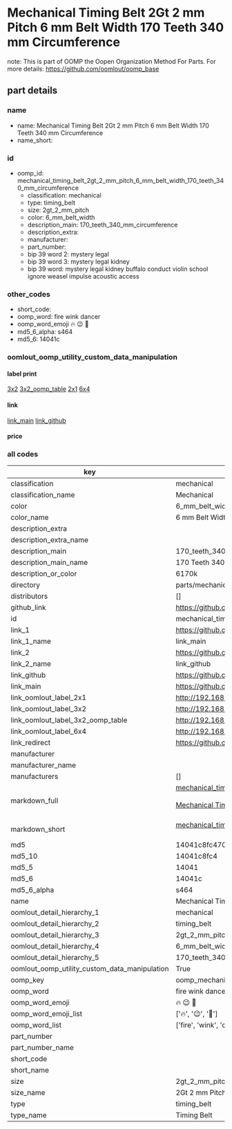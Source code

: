 # Mechanical Timing Belt 2Gt 2 mm Pitch 6 mm Belt Width 170 Teeth 340 mm Circumference  

note: This is part of OOMP the Oopen Organization Method For Parts. For more details: https://github.com/oomlout/oomp_base

##  part details
  







### name
* name: Mechanical Timing Belt 2Gt 2 mm Pitch 6 mm Belt Width 170 Teeth 340 mm Circumference
* name_short: 
### id
* oomp_id: mechanical_timing_belt_2gt_2_mm_pitch_6_mm_belt_width_170_teeth_340_mm_circumference
  * classification: mechanical
  * type: timing_belt
  * size: 2gt_2_mm_pitch
  * color: 6_mm_belt_width
  * description_main: 170_teeth_340_mm_circumference
  * description_extra: 
  * manufacturer: 
  * part_number: 
  * bip 39 word 2: mystery legal
  * bip 39 word 3: mystery legal kidney
  * bip 39 word: mystery legal kidney buffalo conduct violin school ignore weasel impulse acoustic access

### other_codes
* short_code: 
* oomp_word: fire wink dancer
* oomp_word_emoji :fire: :wink: :dancer:
* md5_6_alpha: s464
* md5_6: 14041c






### oomlout_oomp_utility_custom_data_manipulation
#### label print
[3x2](http://192.168.1.245:1112/?label=oomp%20s464)
[3x2_oomp_table](http://192.168.1.108:1112/?label=oomp%20s464)
[2x1](http://192.168.1.242:1112/?label=oomp%20s464)
[6x4](http://192.168.1.55:1112/?label=oomp%20s464)    

#### link

[link_main](https://github.com/oomlout/oomlout_oomp_version_1_messy/tree/main/parts/mechanical_timing_belt_2gt_2_mm_pitch_6_mm_belt_width_170_teeth_340_mm_circumference) [link_github](https://github.com/oomlout/oomlout_oomp_version_1_messy/tree/main/parts/mechanical_timing_belt_2gt_2_mm_pitch_6_mm_belt_width_170_teeth_340_mm_circumference)                             

#### price







### all codes 
| key | value |  
| --- | --- |  
| classification | mechanical |  
| classification_name | Mechanical |  
| color | 6_mm_belt_width |  
| color_name | 6 mm Belt Width |  
| description_extra |  |  
| description_extra_name |  |  
| description_main | 170_teeth_340_mm_circumference |  
| description_main_name | 170 Teeth 340 mm Circumference |  
| description_or_color | 6170k |  
| directory | parts/mechanical_timing_belt_2gt_2_mm_pitch_6_mm_belt_width_170_teeth_340_mm_circumference |  
| distributors | [] |  
| github_link | https://github.com/oomlout/oomlout_oomp_part_src/tree/main/parts/mechanical_timing_belt_2gt_2_mm_pitch_6_mm_belt_width_170_teeth_340_mm_circumference |  
| id | mechanical_timing_belt_2gt_2_mm_pitch_6_mm_belt_width_170_teeth_340_mm_circumference |  
| link_1 | https://github.com/oomlout/oomlout_oomp_version_1_messy/tree/main/parts/mechanical_timing_belt_2gt_2_mm_pitch_6_mm_belt_width_170_teeth_340_mm_circumference |  
| link_1_name | link_main |  
| link_2 | https://github.com/oomlout/oomlout_oomp_version_1_messy/tree/main/parts/mechanical_timing_belt_2gt_2_mm_pitch_6_mm_belt_width_170_teeth_340_mm_circumference |  
| link_2_name | link_github |  
| link_github | https://github.com/oomlout/oomlout_oomp_version_1_messy/tree/main/parts/mechanical_timing_belt_2gt_2_mm_pitch_6_mm_belt_width_170_teeth_340_mm_circumference |  
| link_main | https://github.com/oomlout/oomlout_oomp_version_1_messy/tree/main/parts/mechanical_timing_belt_2gt_2_mm_pitch_6_mm_belt_width_170_teeth_340_mm_circumference |  
| link_oomlout_label_2x1 | http://192.168.1.242:1112/?label=oomp%20s464 |  
| link_oomlout_label_3x2 | http://192.168.1.245:1112/?label=oomp%20s464 |  
| link_oomlout_label_3x2_oomp_table | http://192.168.1.108:1112/?label=oomp%20s464 |  
| link_oomlout_label_6x4 | http://192.168.1.55:1112/?label=oomp%20s464 |  
| link_redirect | https://github.com/oomlout/oomlout_oomp_version_1_messy/tree/main/parts/mechanical_timing_belt_2gt_2_mm_pitch_6_mm_belt_width_170_teeth_340_mm_circumference |  
| manufacturer |  |  
| manufacturer_name |  |  
| manufacturers | [] |  
| markdown_full | [mechanical_timing_belt_2gt_2_mm_pitch_6_mm_belt_width_170_teeth_340_mm_circumference](none)<br>[](none)<br>[Mechanical Timing Belt 2Gt 2 Mm Pitch 6 Mm Belt Width 170 Teeth 340 Mm Circumference](none)<br><br> |  
| markdown_short | [mechanical_timing_belt_2gt_2_mm_pitch_6_mm_belt_width_170_teeth_340_mm_circumference](none)<br><br> |  
| md5 | 14041c8fc470d81bd11761daf4dfdc93 |  
| md5_10 | 14041c8fc4 |  
| md5_5 | 14041 |  
| md5_6 | 14041c |  
| md5_6_alpha | s464 |  
| name | Mechanical Timing Belt 2Gt 2 mm Pitch 6 mm Belt Width 170 Teeth 340 mm Circumference |  
| oomlout_detail_hierarchy_1 | mechanical |  
| oomlout_detail_hierarchy_2 | timing_belt |  
| oomlout_detail_hierarchy_3 | 2gt_2_mm_pitch |  
| oomlout_detail_hierarchy_4 | 6_mm_belt_width |  
| oomlout_detail_hierarchy_5 | 170_teeth_340_mm_circumference |  
| oomlout_oomp_utility_custom_data_manipulation | True |  
| oomp_key | oomp_mechanical_timing_belt_2gt_2_mm_pitch_6_mm_belt_width_170_teeth_340_mm_circumference |  
| oomp_word | fire wink dancer |  
| oomp_word_emoji | :fire: :wink: :dancer: |  
| oomp_word_emoji_list | [':fire:', ':wink:', ':dancer:'] |  
| oomp_word_list | ['fire', 'wink', 'dancer'] |  
| part_number |  |  
| part_number_name |  |  
| short_code |  |  
| short_name |  |  
| size | 2gt_2_mm_pitch |  
| size_name | 2Gt 2 mm Pitch |  
| type | timing_belt |  
| type_name | Timing Belt |  
